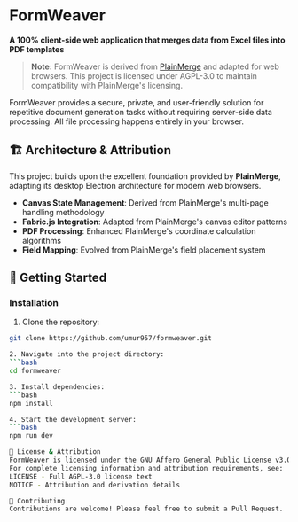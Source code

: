 # FormWeaver

**A 100% client-side web application that merges data from Excel files into PDF templates**

> **Note:** FormWeaver is derived from [PlainMerge](https://github.com/plainlab/plainmerge) and adapted for web browsers. This project is licensed under AGPL-3.0 to maintain compatibility with PlainMerge's licensing.

FormWeaver provides a secure, private, and user-friendly solution for repetitive document generation tasks without requiring server-side data processing. All file processing happens entirely in your browser.

## 🏗️ Architecture & Attribution

This project builds upon the excellent foundation provided by **PlainMerge**, adapting its desktop Electron architecture for modern web browsers.

- **Canvas State Management**: Derived from PlainMerge's multi-page handling methodology
- **Fabric.js Integration**: Adapted from PlainMerge's canvas editor patterns
- **PDF Processing**: Enhanced PlainMerge's coordinate calculation algorithms
- **Field Mapping**: Evolved from PlainMerge's field placement system

## 🚀 Getting Started

### Installation

1. Clone the repository:
```bash
git clone https://github.com/umur957/formweaver.git

2. Navigate into the project directory:
```bash
cd formweaver

3. Install dependencies:
```bash
npm install

4. Start the development server:
```bash
npm run dev

📄 License & Attribution
FormWeaver is licensed under the GNU Affero General Public License v3.0 (AGPL-3.0).
For complete licensing information and attribution requirements, see:
LICENSE - Full AGPL-3.0 license text
NOTICE - Attribution and derivation details

🤝 Contributing
Contributions are welcome! Please feel free to submit a Pull Request.
